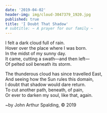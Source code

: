 ```yaml
---
date: '2019-04-02'
header-img: img/cloud-3047379_1920.jpg
published: true
title: 'I Doubt That Shadow'
# subtitle: ~ A prayer for our family ~
---
```



I felt a dark cloud full of rain.  
Hover over the place where I was born.  
In the midst of my sunny day.  
It came, cutting a swath—and then left—  
Of pelted soil beneath its storm.  
  
The thunderous cloud has since travelled East,  
And seeing how the Sun rules this domain,  
I doubt that shadow would dare return.  
To cut another path, beneath, of pain,  
Or ever to darken my soul, like that, again.  
  
~by John Arthur Spalding, © 2019
